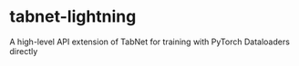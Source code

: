 # tabnet-lightning
A high-level API extension of TabNet for training with PyTorch Dataloaders directly 
